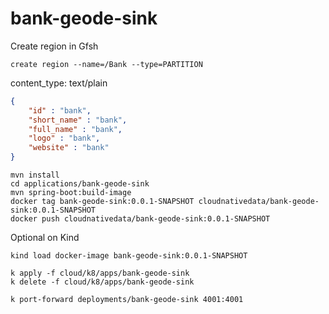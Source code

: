 # bank-geode-sink


Create region in Gfsh

```shell
create region --name=/Bank --type=PARTITION
```


content_type: text/plain


```json
{
    "id" : "bank",
    "short_name" : "bank",
    "full_name" : "bank",
    "logo" : "bank",
    "website" : "bank"
}
```

```shell
mvn install 
cd applications/bank-geode-sink
mvn spring-boot:build-image
docker tag bank-geode-sink:0.0.1-SNAPSHOT cloudnativedata/bank-geode-sink:0.0.1-SNAPSHOT
docker push cloudnativedata/bank-geode-sink:0.0.1-SNAPSHOT
```


Optional on Kind

```shell
kind load docker-image bank-geode-sink:0.0.1-SNAPSHOT
```


```shell
k apply -f cloud/k8/apps/bank-geode-sink
k delete -f cloud/k8/apps/bank-geode-sink
```

```shell
k port-forward deployments/bank-geode-sink 4001:4001
```